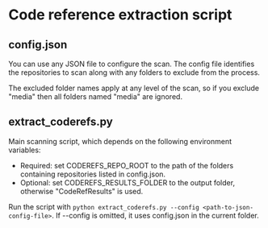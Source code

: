 # Code reference extraction script

## config.json

You can use any JSON file to configure the scan. The config file identifies the repositories to scan along with any folders to exclude from the process.

The excluded folder names apply at any level of the scan, so if you exclude "media" then all folders named "media" are ignored.

## extract_coderefs.py

Main scanning script, which depends on the following environment variables:

- Required: set CODEREFS_REPO_ROOT to the path of the folders containing repositories listed in config.json.
- Optional: set CODEREFS_RESULTS_FOLDER to the output folder, otherwise "CodeRefResults" is used.

Run the script with `python extract_coderefs.py --config <path-to-json-config-file>`. If --config is omitted, it uses config.json in the current folder.